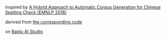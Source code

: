 inspired by [A Hybrid Approach to Automatic Corpus Generation for Chinese Spelling Check (EMNLP 2018)](https://aclanthology.org/D18-1273/)

derived from [the corresponding code](https://github.com/wdimmy/Automatic-Corpus-Generation)


on [Baidu AI Studio](https://aistudio.baidu.com/aistudio/projectdetail/4316449?shared=1)
